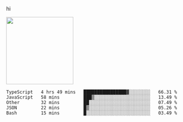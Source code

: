 hi

<img height="180em" src="https://github-readme-stats.vercel.app/api?username=AProductiveNerd&show_icons=true&hide_border=true&&count_private=true&include_all_commits=true" />

<!--START_SECTION:waka-->
```text
TypeScript   4 hrs 49 mins   ████████████████▓░░░░░░░░   66.31 % 
JavaScript   58 mins         ███▒░░░░░░░░░░░░░░░░░░░░░   13.49 % 
Other        32 mins         ██░░░░░░░░░░░░░░░░░░░░░░░   07.49 % 
JSON         22 mins         █▒░░░░░░░░░░░░░░░░░░░░░░░   05.26 % 
Bash         15 mins         █░░░░░░░░░░░░░░░░░░░░░░░░   03.49 % 
```
<!--END_SECTION:waka-->
